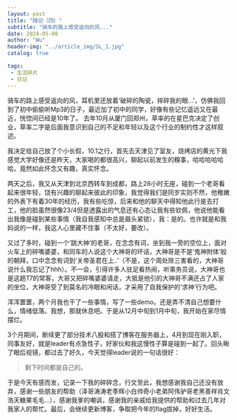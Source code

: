 ```yaml
---
layout: post
title: "随记（四）"
subtitle: "骑车的路上感受返向的风..."
date: 2024-05-08
author: "Wu"
header-img: "../article_img/SL_1.jpg"
catalog: true

tags: 
 - 生活碎片
 - 日记
---
```


骑车的路上感受返向的风，耳机里还放着‘破碎的陶瓷，摔碎我的眼...’，仿佛我回到了初中偷偷听Mp3的日子，最近加了初中的同学，好像有些记忆遥远又在最近，恍惚间已经是10年了。
去年10月从厦门回郑州，草率的在星巴克决定了创业，草率二字是后面我意识到自己的不足和年轻以及这个行业的制约性才这样叙述。

我决定给自己放了个小长假，10.1之行，首先去天津见了室友，烧烤店的黄光下我感觉大学好像还是昨天，大家喝的都很高兴，聊起以前发生的糗事，哈哈哈哈哈哈，竟然如此怀念又有趣，真实怀念。

两天之后，我又从天津到北京西转车到成都，路上28小时无座，碰到一个老哥看起来很年轻，饶有兴趣的聊起来彼此的印象，我觉得我们是同岁实则不然，他稚嫩的外表下有着30年的经历，我有些吃惊，后来和他的聊天中得知他此行是去打工，他的脸虽然很像23/4但是透露出的气息还有心态让我有些钦佩，他说他能看出我像是碰到某些事情（我自我感知中总是眉头紧锁），我：是的。也许就是和我妈说的一样，我这人心里藏不住事（不太好，要改）。

又过了多时，碰到一个‘跳大神’的老哥，在念念有词，坐到我一旁的空位上，面对火车上的碎嘴婆婆，和同车的人说这个大神哥的坏话，大神哥是不是‘鬼神附体’般的朝拜，口中念念有词到‘关帝圣君在上..’（不是，这个周处除三害看的，大神哥说什么我忘记了hhh）。不一会，引得许多人驻足看热闹，听乘务员说，大神哥也是这趟T7的常客，大哥又把碎嘴婆婆请走，大抵是他引的大神哥不满还占了人家的坐位，大神哥受了到莫名的冷眼和闲话，才采用了自我保护的‘求神’行为吧。

浑浑噩噩，两个月我也干了一些事情，写了一些demo。还是弄不清自己想要什么，情绪低落。我想，那就休息吧。于是从12月中旬到1月中旬，我开始在家尽情摆烂。

3个月期间，断续更了部分技术八股和搭了博客在服务器上，4月到现在刚入职，同事友好，就是leader有点急性子，好家伙和我这慢性子算是碰到一起了。回头瞅了眼后视镜，都过去了好久，今天觉得leader说的一句话很好：
> 剩下时间都是自己的。

于是今天有感而发，记录一下我的碎碎念，行文至此，我想感谢我自己还没有放弃，感谢一些朋友的帮助（泽哥涛涛老季辉小白帅奇小老弟阿伟驴哥老黑善祥肖文浩天糖果毛毛...），感谢我爹的嘲讽，感谢我的亲戚给我提供的帮助和过去几年对我家人的帮忙。最后，会继续更新博客，争取把今年的flag拔掉，好好生活。